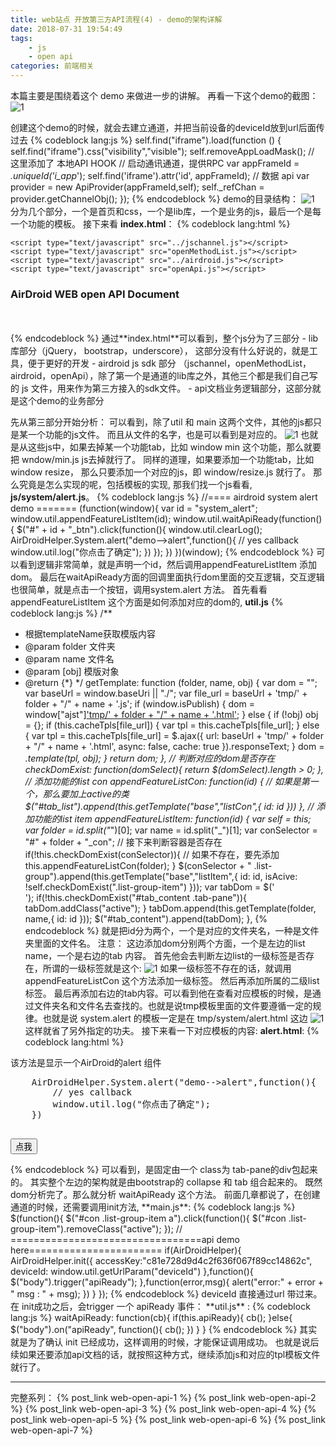```yaml
---
title: web站点 开放第三方API流程(4) - demo的架构详解
date: 2018-07-31 19:54:49
tags: 
    - js
    - open api
categories: 前端相关
---
```

本篇主要是围绕着这个 demo 来做进一步的讲解。 再看一下这个demo的截图：
![1](web-open-api-4/1.png)
<!--more-->
创建这个demo的时候，就会去建立通道，并把当前设备的deviceId放到url后面传过去 
{% codeblock lang:js %}
self.find("iframe").load(function () {
    self.find("iframe").css("visibility","visible");
    self.removeAppLoadMask();
    // 这里添加了 本地API HOOK
    // 启动通讯通道，提供RPC
    var appFrameId = _.uniqueId('i_app_');
    self.find('iframe').attr('id', appFrameId);
    // 数据 api
    var provider = new ApiProvider(appFrameId,self);
    self._refChan = provider.getChannelObj();
});
{% endcodeblock %}
demo的目录结构：
![1](web-open-api-4/2.png)
分为几个部分，一个是首页和css，一个是lib库，一个是业务的js，最后一个是每一个功能的模板。
接下来看 **index.html**：
{% codeblock lang:html %}
<!DOCTYPE html>
<html>
<head>
<meta charset="utf-8"/>
<title>open API Demo</title>
    <link rel="stylesheet" href="./lib/bootstrap/css/bootstrap.min.css">
    <link rel="stylesheet" href="./lib/bootstrap/css/doc.min.css">
    <link rel="stylesheet" href="./index.css">
    <script src="./lib/jquery/jquery.min.js"></script>
    <script src="./lib/bootstrap/js/bootstrap.min.js"></script>
    <script src="./lib/underscore/underscore.js"></script>
    
    <script type="text/javascript" src="../jschannel.js"></script>
    <script type="text/javascript" src="openMethodList.js"></script>
    <script type="text/javascript" src="../airdroid.js"></script>
    <script type="text/javascript" src="openApi.js"></script>
</head>
    <body>
    <h3 class="text-center">AirDroid WEB open API Document</h3>
    <div id="con" style="padding: 10px;">
        <ul id="tab_list" class="nav nav-pills nav-stacked col-md-3" role="tablist"></ul>
        <div id="tab_content" class="tab-content col-md-9"></div>
    </div>
    </body>
    <script type="text/javascript" src="js/util.js"></script>
    <script type="text/javascript" src="js/main.js"></script>
    <script type="text/javascript" src="js/intro/init.js"></script>
    <script type="text/javascript" src="js/system/alert.js"></script>
    <script type="text/javascript" src="js/system/confirm.js"></script>
    <script type="text/javascript" src="js/service/sayhello.js"></script>
    <script type="text/javascript" src="js/service/device.js"></script>
    <script type="text/javascript" src="js/window/max.js"></script>
    <script type="text/javascript" src="js/window/min.js"></script>
    <script type="text/javascript" src="js/window/restore.js"></script>
    <script type="text/javascript" src="js/window/close.js"></script>
    <script type="text/javascript" src="js/window/setBodySize.js"></script>
    <script type="text/javascript" src="js/window/canDrag.js"></script>
    <script type="text/javascript" src="js/listener/push.js"></script>
    <script type="text/javascript" src="js/listener/system.js"></script>
</html>
{% endcodeblock %}
通过**index.html**可以看到，整个js分为了三部分
- lib 库部分（jQuery， bootstrap，underscore）， 这部分没有什么好说的，就是工具，便于更好的开发
- airdroid js sdk 部分 （jschannel，openMethodList，airdroid，openApi），除了第一个是通道的lib库之外，其他三个都是我们自己写的 js 文件，用来作为第三方接入的sdk文件。
- api文档业务逻辑部分，这部分就是这个demo的业务部分

先从第三部分开始分析：
可以看到，除了util 和 main 这两个文件，其他的js都只是某一个功能的js文件。
而且从文件的名字，也是可以看到是对应的。
![1](web-open-api-4/3.png)
也就是从这些js中，如果去掉某一个功能tab，比如 window min 这个功能，那么就要把 wndow/min.js js去掉就行了。
同样的道理，如果要添加一个功能tab，比如 window resize， 那么只要添加一个对应的js，即 window/resize.js 就行了。
那么究竟是怎么实现的呢，包括模板的实现, 那我们找一个js看看, **js/system/alert.js**。
{% codeblock lang:js %}
//==== airdroid system alert demo =======
(function(window){
    var id = "system_alert";
    window.util.appendFeatureListItem(id);
    window.util.waitApiReady(function(){
        $("#" + id + "_btn").click(function(){
            window.util.clearLog();
            AirDroidHelper.System.alert("demo-->alert",function(){
                // yes callback
                window.util.log("你点击了确定");
            })
        });
    })
})(window);
{% endcodeblock %}
可以看到逻辑非常简单，就是声明一个id，然后调用appendFeatureListItem 添加dom。
最后在waitApiReady方面的回调里面执行dom里面的交互逻辑，交互逻辑也很简单，就是点击一个按钮，调用system.alert 方法。
首先看看appendFeatureListItem 这个方面是如何添加对应的dom的, **util.js**
{% codeblock lang:js %}
/**
 * 根据templateName获取模版内容
 * @param folder 文件夹
 * @param name 文件名
 * @param [obj] 模版对象
 * @return {*}
 */
getTemplate: function (folder, name, obj) {
    var dom = "";
    var baseUrl = window.baseUri || "./";
    var file_url = baseUrl + 'tmp/' + folder + "/" + name + '.js';
    if (window.isPublish) {
        dom = window["ajst"]['tmp/' + folder + "/" + name + '.html'](obj);
    } else {
        if (!obj) obj = {};
        if (this.cacheTpls[file_url]) {
            var tpl = this.cacheTpls[file_url];
        } else {
            var tpl = this.cacheTpls[file_url] = $.ajax({
                url: baseUrl + 'tmp/' + folder + "/" + name + '.html',
                async: false,
                cache: true
            }).responseText;
        }
        dom = _.template(tpl, obj);
    }
    return dom;
},
// 判断对应的dom是否存在
checkDomExist: function(domSelect){
  return $(domSelect).length > 0;
},
// 添加功能的list con
appendFeatureListCon: function(id) {
    // 如果是第一个，那么要加上active的类
    $("#tab_list").append(this.getTemplate("base","listCon",{
        id: id
    }))
},
// 添加功能的list item
appendFeatureListItem: function(id) {
    var self = this;
    var folder = id.split("_")[0];
    var name = id.split("_")[1];
    var conSelector = "#" + folder + "_con";
    // 接下来判断容器是否存在
    if(!this.checkDomExist(conSelector)){
        // 如果不存在，要先添加
        this.appendFeatureListCon(folder);
    }
    $(conSelector + " .list-group").append(this.getTemplate("base","listItem",{
        id: id,
        isAcive: !self.checkDomExist(".list-group-item")
    }));
    var tabDom = $('<div role="tabpanel" class="tab-pane" id="'+ id +'"></div>');
    if(!this.checkDomExist("#tab_content .tab-pane")){
        tabDom.addClass("active");
    }
    tabDom.append(this.getTemplate(folder, name,{
        id: id
    }));
    $("#tab_content").append(tabDom);
},
{% endcodeblock %}
就是把id分为两个，一个是对应的文件夹名，一种是文件夹里面的文件名。
注意： 这边添加dom分别两个方面，一个是左边的list name，一个是右边的tab 内容。
首先他会去判断左边list的一级标签是否存在，所谓的一级标签就是这个:
![1](web-open-api-4/4.png)
如果一级标签不存在的话，就调用 appendFeatureListCon 这个方法添加一级标签。
然后再添加所属的二级list标签。
最后再添加右边的tab内容。可以看到他在查看对应模板的时候，是通过文件夹名和文件名去查找的。也就是说tmp模板里面的文件要遵循一定的规律。也就是说 system.alert 的模板一定是在 tmp/system/alert.html 这边
![1](web-open-api-4/5.png)
这样就省了另外指定的功夫。
接下来看一下对应模板的内容: **alert.html**:
{% codeblock lang:html %}
<div role="tabpanel" class="tab-pane">
    <p>该方法是显示一个AirDroid的alert 组件</p>
    <pre class="nt">
    AirDroidHelper.System.alert("demo-->alert",function(){
        <span class="cm">// yes callback</span>
        window.util.log("你点击了确定");
    })
    </pre>
    <button class="btn btn-primary" id="<%=id%>_btn">点我</button>
    <p class="bs-example"></p>
</div>
{% endcodeblock %}
可以看到，是固定由一个 class为 tab-pane的div包起来的。
其实整个左边的架构就是由bootstrap的 collapse 和 tab 组合起来的。
既然dom分析完了。那么就分析 waitApiReady 这个方法。
前面几章都说了，在创建通道的时候，还需要调用init方法, **main.js**:
{% codeblock lang:js %}
$(function(){
    $("#con .list-group-item a").click(function(){
        $("#con .list-group-item").removeClass("active");
    });
    // =================================api demo here=======================
    if(AirDroidHelper){
        AirDroidHelper.init({
            accessKey:"c81e728d9d4c2f636f067f89cc14862c",
            deviceId: window.util.getUrlParam("deviceId")
        },function(){
            $("body").trigger("apiReady");
        },function(error,msg){
            alert("error:" + error + " msg : " + msg);
        })
    }
});
{% endcodeblock %}
deviceId 直接通过url 带过来。
在 init成功之后，会trigger 一个 apiReady 事件： **util.js** :
{% codeblock lang:js %}
waitApiReady: function(cb){
    if(this.apiReady){
        cb();
    }else{
        $("body").on("apiReady", function(){
            cb();
        })
    }
}
{% endcodeblock %}
其实就是为了确认 init 已经成功，这样调用的时候，才能保证调用成功。
也就是说后续如果还要添加api文档的话，就按照这种方式，继续添加js和对应的tpl模板文件就行了。

---
完整系列：
{% post_link web-open-api-1 %}
{% post_link web-open-api-2 %}
{% post_link web-open-api-3 %}
{% post_link web-open-api-4 %}
{% post_link web-open-api-5 %}
{% post_link web-open-api-6 %}
{% post_link web-open-api-7 %}












